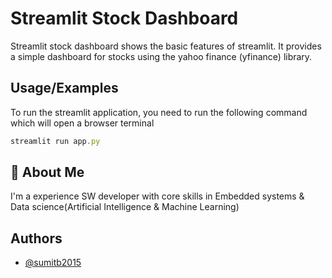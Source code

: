 # Streamlit Stock Dashboard

Streamlit stock dashboard shows the basic features of streamlit. It provides a simple dashboard for stocks using the yahoo finance (yfinance) library.




## Usage/Examples

To run the streamlit application, you need to run the following command which will open a browser terminal
```javascript
streamlit run app.py 
```


## 🚀 About Me
I'm a experience SW developer with core skills in Embedded systems & Data science(Artificial Intelligence & Machine Learning)


## Authors

- [@sumitb2015](https://github.com/sumitb2015/)
